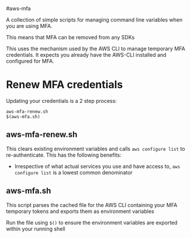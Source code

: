 #aws-mfa

A collection of simple scripts for managing command line variables when you are using MFA.

This means that MFA can be removed from any SDKs

This uses the mechanism used by the AWS CLI to manage temporary MFA credentials.  It expects you already have the AWS-CLI installed and configured for MFA.

# Renew MFA credentials

Updating your credentials is a 2 step process:

```
aws-mfa-renew.sh
$(aws-mfa.sh)
```


## aws-mfa-renew.sh
This clears existing environment variables and calls `aws configure list` to re-authenticate.  This has the following benefits:
* Irrespective of what actual services you use and have access to, `aws configure list` is a lowest common denominator

## aws-mfa.sh

This script parses the cached file for the AWS CLI containing your MFA temporary tokens and exports them as environment variables

Run the file using `$()` to ensure the environment variables are exported within your running shell
